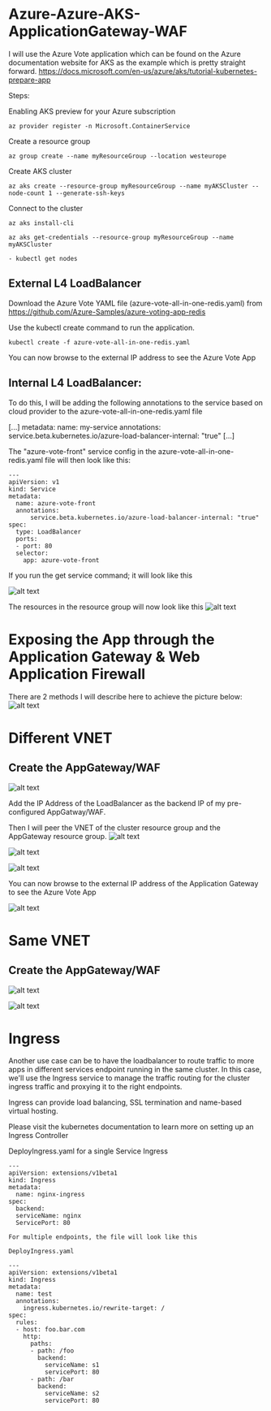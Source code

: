 # Azure-Azure-AKS-ApplicationGateway-WAF

I will use the Azure Vote application which can be found on the Azure documentation website for AKS as the example which is pretty straight forward. https://docs.microsoft.com/en-us/azure/aks/tutorial-kubernetes-prepare-app

Steps: 

Enabling AKS preview for your Azure subscription 

    az provider register -n Microsoft.ContainerService 

Create a resource group 

    az group create --name myResourceGroup --location westeurope 

Create AKS cluster 

    az aks create --resource-group myResourceGroup --name myAKSCluster --node-count 1 --generate-ssh-keys 

Connect to the cluster 

    az aks install-cli 

    az aks get-credentials --resource-group myResourceGroup --name myAKSCluster 

    - kubectl get nodes 

## External L4 LoadBalancer
Download the Azure Vote YAML file (azure-vote-all-in-one-redis.yaml) from
 https://github.com/Azure-Samples/azure-voting-app-redis 

Use the kubectl create command to run the application. 
```
kubectl create -f azure-vote-all-in-one-redis.yaml 
```

You can now browse to the external IP address to see the Azure Vote App 

## Internal L4 LoadBalancer:

To do this, I will be adding the following annotations to the service based on cloud provider to the azure-vote-all-in-one-redis.yaml file 

[...] 
metadata: 
    name: my-service 
    annotations: 
        service.beta.kubernetes.io/azure-load-balancer-internal: "true" 
[...] 
  

The "azure-vote-front" service config in the azure-vote-all-in-one-redis.yaml file will then look like this: 
  
```
--- 
apiVersion: v1 
kind: Service 
metadata: 
  name: azure-vote-front 
  annotations: 
      service.beta.kubernetes.io/azure-load-balancer-internal: "true" 
spec: 
  type: LoadBalancer 
  ports: 
  - port: 80 
  selector: 
    app: azure-vote-front 
``` 

If you run the get service command; it will look like this

![alt text](/images/GetSVC2.PNG "Get Services")

The resources in the resource group will now look like this
![alt text](/images/CreatedAPG.PNG "Azure resources")


# Exposing the App through the Application Gateway & Web Application Firewall

There are 2 methods I will describe here to achieve the picture below:
![alt text](/images/APG.PNG "Creating APG")

# Different VNET

## Create the AppGateway/WAF

![alt text](/images/APG2.PNG "Creating APG")

Add the IP Address of the LoadBalancer as the backend IP of my pre-configured AppGatway/WAF. 


Then I will peer the VNET of the cluster resource group and the AppGateway resource group. 
![alt text](/images/Peering1.PNG "Creating APG")


![alt text](/images/PeeringtoK8s.PNG "Creating APG")


![alt text](/images/PeeringtoAPG.PNG "Creating APG")

You can now browse to the external IP address of the Application Gateway to see the Azure Vote App 

![alt text](/images/APG2.PNG "Files, folders and naming conventions")

# Same VNET	

## Create the AppGateway/WAF

![alt text](/images/CreatingAGW1.PNG "Creating APG")


![alt text](/images/CreatingAGW2.PNG "Creating APG")

# Ingress

Another use case can be to have the loadbalancer to route traffic to more apps in different services endpoint running in the same cluster. In this case, we'll use the Ingress service to manage the traffic routing for the cluster  ingress traffic and proxying it to the right endpoints. 

Ingress can provide load balancing, SSL termination and name-based virtual hosting. 

Please visit the kubernetes documentation to learn more on setting up an Ingress Controller 

DeployIngress.yaml for a single Service Ingress 
```
--- 
apiVersion: extensions/v1beta1  
kind: Ingress  
metadata:  
  name: nginx-ingress  
spec:  
  backend:   
  serviceName: nginx  
  ServicePort: 80  

For multiple endpoints, the file will look like this 

DeployIngress.yaml 
```
```
--- 
apiVersion: extensions/v1beta1 
kind: Ingress 
metadata: 
  name: test 
  annotations: 
    ingress.kubernetes.io/rewrite-target: / 
spec: 
  rules: 
  - host: foo.bar.com 
    http: 
      paths: 
      - path: /foo 
        backend: 
          serviceName: s1 
          servicePort: 80 
      - path: /bar 
        backend: 
          serviceName: s2 
          servicePort: 80 
  
```
